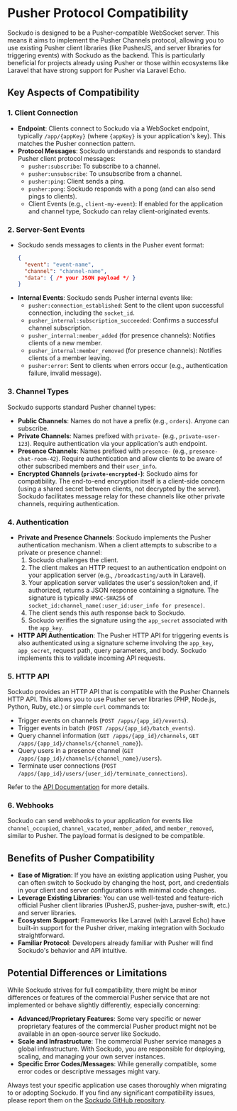 # Pusher Protocol Compatibility

Sockudo is designed to be a Pusher-compatible WebSocket server. This means it aims to implement the Pusher Channels protocol, allowing you to use existing Pusher client libraries (like PusherJS, and server libraries for triggering events) with Sockudo as the backend. This is particularly beneficial for projects already using Pusher or those within ecosystems like Laravel that have strong support for Pusher via Laravel Echo.

## Key Aspects of Compatibility

### 1. Client Connection

* **Endpoint**: Clients connect to Sockudo via a WebSocket endpoint, typically `/app/{appKey}` (where `{appKey}` is your application's key). This matches the Pusher connection pattern.
* **Protocol Messages**: Sockudo understands and responds to standard Pusher client protocol messages:
    * `pusher:subscribe`: To subscribe to a channel.
    * `pusher:unsubscribe`: To unsubscribe from a channel.
    * `pusher:ping`: Client sends a ping.
    * `pusher:pong`: Sockudo responds with a pong (and can also send pings to clients).
    * Client Events (e.g., `client-my-event`): If enabled for the application and channel type, Sockudo can relay client-originated events.

### 2. Server-Sent Events

* Sockudo sends messages to clients in the Pusher event format:
    ```json
    {
      "event": "event-name",
      "channel": "channel-name",
      "data": { /* your JSON payload */ }
    }
    ```
* **Internal Events**: Sockudo sends Pusher internal events like:
    * `pusher:connection_established`: Sent to the client upon successful connection, including the `socket_id`.
    * `pusher_internal:subscription_succeeded`: Confirms a successful channel subscription.
    * `pusher_internal:member_added` (for presence channels): Notifies clients of a new member.
    * `pusher_internal:member_removed` (for presence channels): Notifies clients of a member leaving.
    * `pusher:error`: Sent to clients when errors occur (e.g., authentication failure, invalid message).

### 3. Channel Types

Sockudo supports standard Pusher channel types:

* **Public Channels**: Names do not have a prefix (e.g., `orders`). Anyone can subscribe.
* **Private Channels**: Names prefixed with `private-` (e.g., `private-user-123`). Require authentication via your application's auth endpoint.
* **Presence Channels**: Names prefixed with `presence-` (e.g., `presence-chat-room-42`). Require authentication and allow clients to be aware of other subscribed members and their `user_info`.
* **Encrypted Channels (`private-encrypted-`)**: Sockudo aims for compatibility. The end-to-end encryption itself is a client-side concern (using a shared secret between clients, not decrypted by the server). Sockudo facilitates message relay for these channels like other private channels, requiring authentication.

### 4. Authentication

* **Private and Presence Channels**: Sockudo implements the Pusher authentication mechanism. When a client attempts to subscribe to a private or presence channel:
    1.  Sockudo challenges the client.
    2.  The client makes an HTTP request to an authentication endpoint on your application server (e.g., `/broadcasting/auth` in Laravel).
    3.  Your application server validates the user's session/token and, if authorized, returns a JSON response containing a signature. The signature is typically `HMAC-SHA256` of `socket_id:channel_name(:user_id:user_info for presence)`.
    4.  The client sends this auth response back to Sockudo.
    5.  Sockudo verifies the signature using the `app_secret` associated with the `app_key`.
* **HTTP API Authentication**: The Pusher HTTP API for triggering events is also authenticated using a signature scheme involving the `app_key`, `app_secret`, request path, query parameters, and body. Sockudo implements this to validate incoming API requests.

### 5. HTTP API

Sockudo provides an HTTP API that is compatible with the Pusher Channels HTTP API. This allows you to use Pusher server libraries (PHP, Node.js, Python, Ruby, etc.) or simple `curl` commands to:

* Trigger events on channels (`POST /apps/{app_id}/events`).
* Trigger events in batch (`POST /apps/{app_id}/batch_events`).
* Query channel information (`GET /apps/{app_id}/channels`, `GET /apps/{app_id}/channels/{channel_name}`).
* Query users in a presence channel (`GET /apps/{app_id}/channels/{channel_name}/users`).
* Terminate user connections (`POST /apps/{app_id}/users/{user_id}/terminate_connections`).

Refer to the [API Documentation](../api/) for more details.

### 6. Webhooks

Sockudo can send webhooks to your application for events like `channel_occupied`, `channel_vacated`, `member_added`, and `member_removed`, similar to Pusher. The payload format is designed to be compatible.

## Benefits of Pusher Compatibility

* **Ease of Migration**: If you have an existing application using Pusher, you can often switch to Sockudo by changing the host, port, and credentials in your client and server configurations with minimal code changes.
* **Leverage Existing Libraries**: You can use well-tested and feature-rich official Pusher client libraries (PusherJS, pusher-java, pusher-swift, etc.) and server libraries.
* **Ecosystem Support**: Frameworks like Laravel (with Laravel Echo) have built-in support for the Pusher driver, making integration with Sockudo straightforward.
* **Familiar Protocol**: Developers already familiar with Pusher will find Sockudo's behavior and API intuitive.

## Potential Differences or Limitations

While Sockudo strives for full compatibility, there might be minor differences or features of the commercial Pusher service that are not implemented or behave slightly differently, especially concerning:

* **Advanced/Proprietary Features**: Some very specific or newer proprietary features of the commercial Pusher product might not be available in an open-source server like Sockudo.
* **Scale and Infrastructure**: The commercial Pusher service manages a global infrastructure. With Sockudo, you are responsible for deploying, scaling, and managing your own server instances.
* **Specific Error Codes/Messages**: While generally compatible, some error codes or descriptive messages might vary.

Always test your specific application use cases thoroughly when migrating to or adopting Sockudo. If you find any significant compatibility issues, please report them on the [Sockudo GitHub repository](https://github.com/RustNSparks/sockudo/issues).
